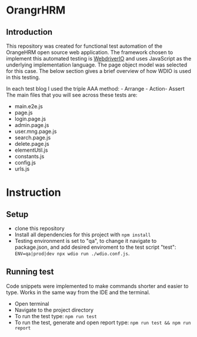 # OrangrHRM 

## Introduction 

This repository was created for functional test automation of the OrangeHRM open source web application.
The framework chosen to implement this automated testing is [WebdriverIO](https://webdriver.io) and uses JavaScript as the underlying implementation language. The page object model was selected for this case. The below section gives a brief overview of how WDIO is used in this testing.

In each test blog I used the triple AAA method: - Arrange - Action- Assert
The main files that you will see across these tests are: 

 - main.e2e.js 
 - page.js 
 - login.page.js 
 - admin.page.js
 - user.mng.page.js
 - search.page.js
 - delete.page.js
 - elementUtil.js
 - constants.js
 - config.js
 - urls.js

# Instruction

## Setup

- clone this repository
- Install all dependencies for this project with `npm install`
- Testing environment is set to "qa", to change it navigate to package.json, and add desired enviroment to the test script "test": `ENV=qa|prod|dev npx wdio run ./wdio.conf.js`. 

## Running test

Code snippets were implemented to make commands shorter and easier to type. Works in the same way from the IDE and the terminal.

- Open terminal
- Navigate to the project directory 
- To run the test type: `npm run test`
- To run the test, generate and open report type: `npm run test && npm run report` 
